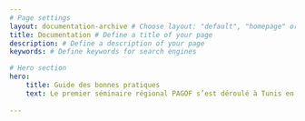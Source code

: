 ```yaml
---
# Page settings
layout: documentation-archive # Choose layout: "default", "homepage" or "documentation-archive"
title: Documentation # Define a title of your page
description: # Define a description of your page
keywords: # Define keywords for search engines

# Hero section
hero:
    title: Guide des bonnes pratiques 
    text: Le premier séminaire régional PAGOF s’est déroulé à Tunis en novembre 2018 et a permis de rassembler des représentants de 15 pays d’Afrique francophone afin de partager les bonnes pratiques et expériences réussies liées au gouvernement ouvert. Il contribue également à valoriser les ressources existantes en langue française. Ce guide est une synthèse des expériences relatées, des discussions et des échanges tenus pendant l’évènement. Il s’est intéressé à cinq thèmes en particulier.
    
---
```

